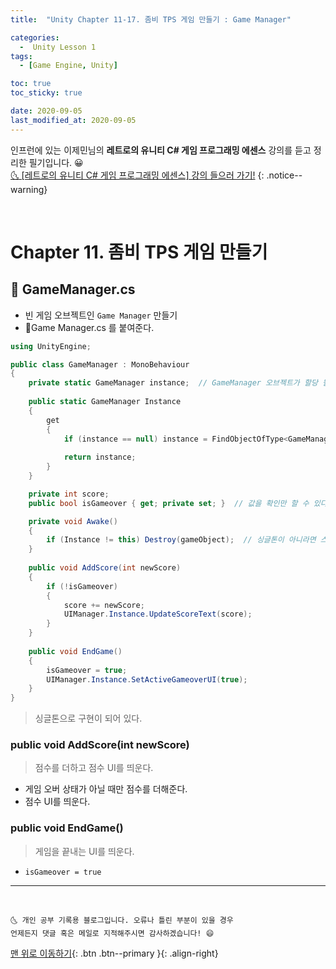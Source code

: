 ```yaml
---
title:  "Unity Chapter 11-17. 좀비 TPS 게임 만들기 : Game Manager" 

categories:
  -  Unity Lesson 1 
tags:
  - [Game Engine, Unity]

toc: true
toc_sticky: true

date: 2020-09-05
last_modified_at: 2020-09-05
---
```


인프런에 있는 이제민님의 **레트로의 유니티 C# 게임 프로그래밍 에센스** 강의를 듣고 정리한 필기입니다. 😀  
[🌜 [레트로의 유니티 C# 게임 프로그래밍 에센스] 강의 들으러 가기!](https://www.inflearn.com/course/%EC%9C%A0%EB%8B%88%ED%8B%B0-%EA%B2%8C%EC%9E%84-%ED%94%84%EB%A1%9C%EA%B7%B8%EB%9E%98%EB%B0%8D-%EC%97%90%EC%84%BC%EC%8A%A4)
{: .notice--warning}

<br>

# Chapter 11. 좀비 TPS 게임 만들기 

## 📜 GameManager.cs

- 빈 게임 오브젝트인 `Game Manager` 만들기
- 📜Game Manager.cs 를 붙여준다.

```c#
using UnityEngine;

public class GameManager : MonoBehaviour
{
    private static GameManager instance;  // GameManager 오브젝트가 할당 될
    
    public static GameManager Instance
    {
        get
        {
            if (instance == null) instance = FindObjectOfType<GameManager>();  // GameManager 오브젝트를 찾아 할당 후 리턴
            
            return instance;
        }
    }

    private int score;
    public bool isGameover { get; private set; }  // 값을 확인만 할 수 있다.

    private void Awake()
    {
        if (Instance != this) Destroy(gameObject);  // 싱글톤이 아니라면 스스로 파괴하도록
    }
    
    public void AddScore(int newScore)
    {
        if (!isGameover)
        {
            score += newScore;
            UIManager.Instance.UpdateScoreText(score);
        }
    }
    
    public void EndGame()
    {
        isGameover = true;
        UIManager.Instance.SetActiveGameoverUI(true);
    }
}
```

> 싱글톤으로 구현이 되어 있다.

### public void AddScore(int newScore)

> 점수를 더하고 점수 UI를 띄운다.

- 게임 오버 상태가 아닐 때만 점수를 더해준다.
- 점수 UI를 띄운다.

### public void EndGame()

> 게임을 끝내는 UI를 띄운다.

- `isGameover = true`

***
<br>

    🌜 개인 공부 기록용 블로그입니다. 오류나 틀린 부분이 있을 경우 
    언제든지 댓글 혹은 메일로 지적해주시면 감사하겠습니다! 😄

[맨 위로 이동하기](#){: .btn .btn--primary }{: .align-right}

<br>